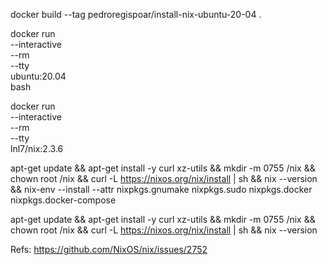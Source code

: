 

docker build --tag pedroregispoar/install-nix-ubuntu-20-04 .




docker run \
--interactive \
--rm \
--tty \
ubuntu:20.04 \
bash


docker run \
--interactive \
--rm \
--tty \
lnl7/nix:2.3.6


apt-get update && apt-get install -y curl xz-utils && mkdir -m 0755 /nix && chown root /nix && curl -L https://nixos.org/nix/install | sh && nix --version && nix-env --install --attr nixpkgs.gnumake nixpkgs.sudo nixpkgs.docker nixpkgs.docker-compose


apt-get update && apt-get install -y curl xz-utils && mkdir -m 0755 /nix && chown root /nix && curl -L https://nixos.org/nix/install | sh && nix --version


Refs:
https://github.com/NixOS/nix/issues/2752